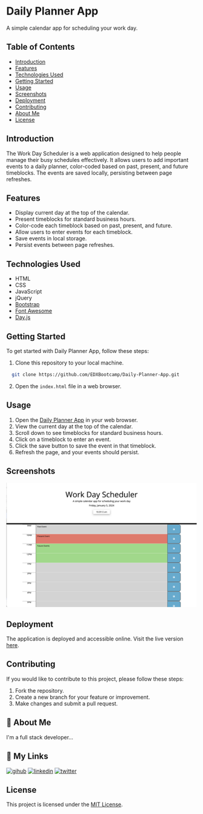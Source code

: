 # Daily Planner App

A simple calendar app for scheduling your work day.


## Table of Contents

- [Introduction](#introduction)
- [Features](#features)
- [Technologies Used](#technology)
- [Getting Started](#getting-started)
- [Usage](#usage)
- [Screenshots](#screenshots)
- [Deployment](#deployment)
- [Contributing](#contributing)
- [About Me](#aboutme)
- [License](#license)

## Introduction

The Work Day Scheduler is a web application designed to help people manage their busy schedules effectively. It allows users to add important events to a daily planner, color-coded based on past, present, and future timeblocks. The events are saved locally, persisting between page refreshes.


## Features

- Display current day at the top of the calendar.
- Present timeblocks for standard business hours.
- Color-code each timeblock based on past, present, and future.
- Allow users to enter events for each timeblock.
- Save events in local storage.
- Persist events between page refreshes.

## Technologies Used
- HTML
- CSS
- JavaScript
- jQuery
- [Bootstrap](https://getbootstrap.com/)
- [Font Awesome](https://fontawesome.com/)
- [Day.js](https://day.js.org/)

## Getting Started

To get started with Daily Planner App, follow these steps:

1. Clone this repository to your local machine.

```bash
  git clone https://github.com/EDXBootcamp/Daily-Planner-App.git
```

2. Open the `index.html` file in a web browser.

## Usage

1. Open the [Daily Planner App](https://edxbootcamp.github.io/Daily-Planner-App/) in your web browser.
2. View the current day at the top of the calendar.
3. Scroll down to see timeblocks for standard business hours.
4. Click on a timeblock to enter an event.
5. Click the save button to save the event in that timeblock.
6. Refresh the page, and your events should persist.


## Screenshots

![Daily Planner App Screenshot](screenshot.png)

## Deployment

The application is deployed and accessible online. Visit the live version [here](https://edxbootcamp.github.io/Daily-Planner-App/).

## Contributing

If you would like to contribute to this project, please follow these steps:

1. Fork the repository.
2. Create a new branch for your feature or improvement.
3. Make changes and submit a pull request.

## 🚀 About Me

I'm a full stack developer...

## 🔗 My Links

[![gihub](https://img.shields.io/badge/my_github-000?style=for-the-badge&logo=GitHub&logoColor=white)](https://github.com/tjthouhid//)
[![linkedin](https://img.shields.io/badge/linkedin-0A66C2?style=for-the-badge&logo=linkedin&logoColor=white)](https://www.linkedin.com/in/tjthouhid)
[![twitter](https://img.shields.io/badge/twitter-1DA1F2?style=for-the-badge&logo=twitter&logoColor=white)](https://twitter.com/tjthouhid)

## License

This project is licensed under the [MIT License](LICENSE).
